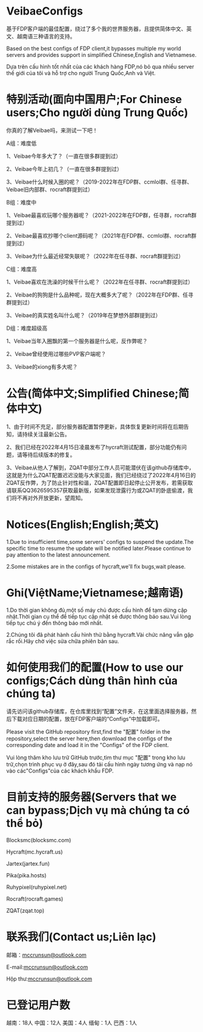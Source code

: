 # VeibaeConfigs
基于FDP客户端的最佳配置，绕过了多个我的世界服务器，且提供简体中文、英文、越南语三种语言的支持。

Based on the best configs of FDP client,it bypasses multiple my world servers and provides support in simplified Chinese,English and Vietnamese.

Dựa trên cấu hình tốt nhất của các khách hàng FDP,nó bỏ qua nhiều server thế giới của tôi và hỗ trợ cho người Trung Quốc,Anh và Việt.

# 特别活动(面向中国用户;For Chinese users;Cho người dùng Trung Quốc)
你真的了解Veibae吗，来测试一下吧！

A组：难度低

1、Veibae今年多大了？（一直在很多群提到过）

2、Veibae今年上初几？（一直在很多群提到过）

3、Veibae什么时候入圈的呢？（2019-2022年在FDP群、ccmlol群、任寻群、Veibae旧内部群、rocraft群提到过）

B组：难度中

1、Veibae最喜欢玩哪个服务器呢？（2021-2022年在FDP群，任寻群，rocraft群提到过）

2、Veibae最喜欢抄哪个client源码呢？（2021年在FDP群、ccmlol群、rocraft群提到过）

3、Veibae为什么最近经常失联呢？（2022年在任寻群、rocraft群提到过）

C组：难度高

1、Veibae喜欢在洗澡的时候干什么呢？（2022年在任寻群、rocraft群提到过）

2、Veibae的狗狗是什么品种呢，现在大概多大了呢？（2022年在FDP群、任寻群提到过）

3、Veibae的真实姓名叫什么呢？（2019年在梦想外部群提到过）

D组：难度超级高

1、Veibae当年入圈飘的第一个服务器是什么呢，反作弊呢？

2、Veibae曾经使用过哪些PVP客户端呢？

3、Veibae的xiong有多大呢？

# 公告(简体中文;Simplified Chinese;简体中文)
1、由于时间不充足，部分服务器配置暂停更新，具体恢复更新时间将在后期告知，请持续关注最新公告。

2、我们已经在2022年4月15日凌晨发布了hycraft测试配置，部分功能仍有问题，请等待后续版本的修复。

3、Veibae从他人了解到，ZQAT中部分工作人员可能潜伏在该github存储库中，这就是为什么ZQAT配置迟迟没能与大家见面，我们已经绕过了2022年4月16日的ZQAT反作弊，为了防止针对性和谐，ZQAT配置即日起停止公开发布，若需获取请联系QQ3626595357获取最新版，如果发现泄露行为或ZQAT的卧底偷渡，我们将不再对外开放更新，望周知。

# Notices(English;English;英文)
1.Due to insufficient time,some servers' configs to suspend the update.The specific time to resume the update will be notified later.Please continue to pay attention to the latest announcement.

2.Some mistakes are in the configs of hycraft,we'll fix bugs,wait please.

# Ghi(ViệtName;Vietnamese;越南语)
1.Do thời gian không đủ,một số máy chủ được cấu hình để tạm dừng cập nhật.Thời gian cụ thể để tiếp tục cập nhật sẽ được thông báo sau.Vui lòng tiếp tục chú ý đến thông báo mới nhất.

2.Chúng tôi đã phát hành cấu hình thử bằng hycraft.Vài chức năng vẫn gặp rắc rối.Hãy chờ việc sửa chữa phiên bản sau.

# 如何使用我们的配置(How to use our configs;Cách dùng thân hình của chúng ta)
请先访问该github存储库，在仓库里找到“配置”文件夹，在这里面选择服务器，然后下载对应日期的配置，放在FDP客户端的“Configs”中加载即可。

Please visit the GitHub repository first,find the "配置" folder in the repository,select the server here,then download the configs of the corresponding date and load it in the "Configs" of the FDP client.

Vui lòng thăm kho lưu trữ GitHub trước,tìm thư mục "配置" trong kho lưu trữ,chọn trình phục vụ ở đây,sau đó tải cấu hình ngày tương ứng và nạp nó vào các"Configs"của các khách khẩu FDP.

# 目前支持的服务器(Servers that we can bypass;Dịch vụ mà chúng ta có thể bỏ)
Blocksmc(blocksmc.com)

Hycraft(mc.hycraft.us)

Jartex(jartex.fun)

Pika(pika.hosts)

Ruhypixel(ruhypixel.net)

Rocraft(rocraft.games)

ZQAT(zqat.top)

# 联系我们(Contact us;Liên lạc)
邮箱：mccrunsun@outlook.com

E-mail:mccrunsun@outlook.com

Hộp thư:mccrunsun@outlook.com

# 已登记用户数
越南：18人
中国：12人
美国：4人
缅甸：1人
巴西：1人
